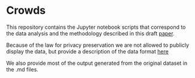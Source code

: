 # Crowds

This repository contains the Jupyter notebook scripts that correspond to the data analysis and the methodology described in this draft [paper](https://github.com/sonjageorgievska/Arena/blob/master/PaperOnSmoothing/draft-31052016.pdf).

Because of the law for privacy preservation we are not allowed to publicly display the data, but provide a description of the data format [here](https://github.com/sonjageorgievska/Crowds/blob/master/density-estimation-version-2.md)

We also provide most of the output generated from the original dataset in the .md files. 